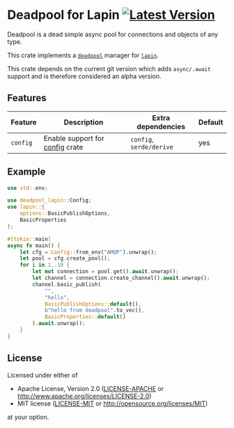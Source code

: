 # Deadpool for Lapin [![Latest Version](https://img.shields.io/crates/v/deadpool-lapin.svg)](https://crates.io/crates/deadpool-lapin)

Deadpool is a dead simple async pool for connections and objects
of any type.

This crate implements a [`deadpool`](https://crates.io/crates/deadpool)
manager for [`lapin`](https://crates.io/crates/lapin).

This crate depends on the current git version which adds `async/.await` support and is therefore considered an alpha version.

## Features

| Feature | Description | Extra dependencies | Default |
| ------- | ----------- | ------------------ | ------- |
| `config` | Enable support for [config](https://crates.io/crates/config) crate | `config`, `serde/derive` | yes |

## Example

```rust
use std::env;

use deadpool_lapin::Config;
use lapin::{
    options::BasicPublishOptions,
    BasicProperties
};

#[tokio::main]
async fn main() {
    let cfg = Config::from_env("AMQP").unwrap();
    let pool = cfg.create_pool();
    for i in 1..10 {
        let mut connection = pool.get().await.unwrap();
        let channel = connection.create_channel().await.unwrap();
        channel.basic_publish(
            "",
            "hello",
            BasicPublishOptions::default(),
            b"hello from deadpool".to_vec(),
            BasicProperties::default()
        ).await.unwrap();
    }
}
```

## License

Licensed under either of

- Apache License, Version 2.0 ([LICENSE-APACHE](LICENSE-APACHE) or <http://www.apache.org/licenses/LICENSE-2.0>)
- MIT license ([LICENSE-MIT](LICENSE-MIT) or <http://opensource.org/licenses/MIT>)

at your option.
